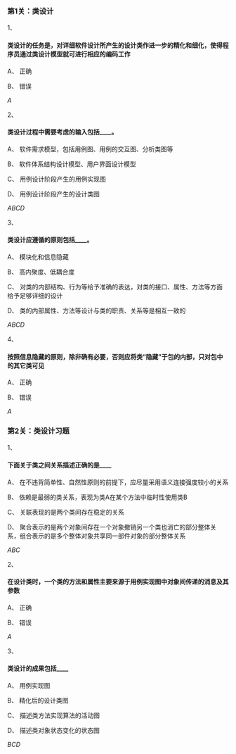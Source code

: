 ### 第1关：类设计

1、

#### 类设计的任务是，对详细软件设计所产生的设计类作进一步的精化和细化，使得程序员通过类设计模型就可进行相应的编码工作


A、
正确

B、
错误

*A*

2、

#### 类设计过程中需要考虑的输入包括____。


A、
软件需求模型，包括用例图、用例的交互图、分析类图等


B、
软件体系结构设计模型、用户界面设计模型


C、
用例设计阶段产生的用例实现图

D、
用例设计阶段产生的设计类图

*ABCD*

3、

#### 类设计应遵循的原则包括____。


A、
模块化和信息隐藏


B、
高内聚度、低耦合度


C、
对类的内部结构、行为等给予准确的表达，对类的接口、属性、方法等方面给予足够详细的设计

D、
类的内部属性、方法等设计与类的职责、关系等是相互一致的

*ABCD*

4、

#### 按照信息隐藏的原则，除非确有必要，否则应将类“隐藏”于包的内部，只对包中的其它类可见


A、
正确

B、
错误

*A*



### 第2关：类设计习题

1、

#### 下面关于类之间关系描述正确的是____


A、
在不违背简单性、自然性原则的前提下，应尽量采用语义连接强度较小的关系


B、
依赖是最弱的类关系，表现为类A在某个方法中临时性使用类B


C、
关联表现的是两个类间存在稳定的关系

D、
聚合表示的是两个对象间存在一个对象撤销另一个类也消亡的部分整体关系，组合表示的是多个整体对象共享同一部件对象的部分整体关系

*ABC*

2、

#### 在设计类时，一个类的方法和属性主要来源于用例实现图中对象间传递的消息及其参数


A、
正确

B、
错误

*A*

3、

#### 类设计的成果包括____


A、
用例实现图


B、
精化后的设计类图


C、
描述类方法实现算法的活动图

D、
描述类对象状态变化的状态图

*BCD*